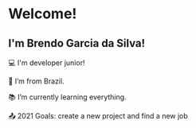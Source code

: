 # Welcome!

 

## I'm Brendo Garcia da Silva!

 

:computer: I'm developer junior!

:house_with_garden: I’m from Brazil.

:books: I’m currently learning everything.

:outbox_tray: 2021 Goals: create a new project and find a new job
